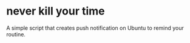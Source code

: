 # never kill your time
A simple script that creates push notification on Ubuntu to remind your routine.


